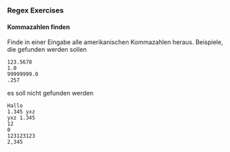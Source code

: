 ### Regex Exercises

#### Kommazahlen finden

Finde in einer Eingabe alle amerikanischen Kommazahlen heraus. Beispiele, die gefunden werden sollen

```plain
123.5678
1.0
99999999.0
.257
```

es soll nicht gefunden werden

```plain
Hallo
1.345 yxz
yxz 1.345
12
0
123123123
2,345
```


